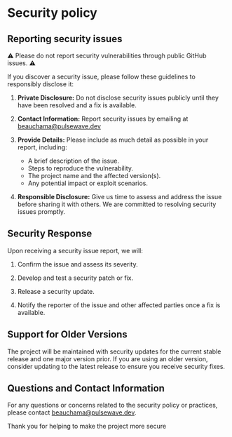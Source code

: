 # Security policy

## Reporting security issues

⚠️ Please do not report security vulnerabilities through public GitHub issues. ⚠️

If you discover a security issue, please follow these guidelines to responsibly disclose it:

1. **Private Disclosure:** Do not disclose security issues publicly until they have been resolved and a fix is available.

2. **Contact Information:** Report security issues by emailing at <beauchama@pulsewave.dev>

3. **Provide Details:** Please include as much detail as possible in your report, including:

   - A brief description of the issue.
   - Steps to reproduce the vulnerability.
   - The project name and the affected version(s).
   - Any potential impact or exploit scenarios.

4. **Responsible Disclosure:** Give us time to assess and address the issue before sharing it with others. We are committed to resolving security issues promptly.

## Security Response

Upon receiving a security issue report, we will:

1. Confirm the issue and assess its severity.

2. Develop and test a security patch or fix.

3. Release a security update.

4. Notify the reporter of the issue and other affected parties once a fix is available.

## Support for Older Versions

The project will be maintained with security updates for the current stable release and one major version prior. If you are using an older version, consider updating to the latest release to ensure you receive security fixes.

## Questions and Contact Information

For any questions or concerns related to the security policy or practices, please contact <beauchama@pulsewave.dev>.

Thank you for helping to make the project more secure
